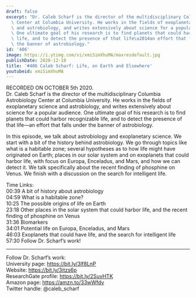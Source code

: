 ```yaml
---
draft: false
excerpt: "Dr. Caleb Scharf is the director of the multidisciplinary Columbia Astrobiology\
  \ Center at Columbia University. He works in the fields of exoplanetary science\
  \ and astrobiology, and writes extensively about science for a popular audience.\
  \ One ultimate goal of his research is to find planets that could harbor recognizable\
  \ life, and to detect the presence of that life\u2014an effort that falls under\
  \ the banner of astrobiology."
id: '406'
image: https://i.ytimg.com/vi/xmiSimXhuMA/maxresdefault.jpg
publishDate: 2020-12-18
title: '#406 Caleb Scharf: Life, on Earth and Elsewhere'
youtubeid: xmiSimXhuMA
---
```

RECORDED ON OCTOBER 5th 2020.  
Dr. Caleb Scharf is the director of the multidisciplinary Columbia Astrobiology Center at Columbia University. He works in the fields of exoplanetary science and astrobiology, and writes extensively about science for a popular audience. One ultimate goal of his research is to find planets that could harbor recognizable life, and to detect the presence of that life—an effort that falls under the banner of astrobiology.

In this episode, we talk about astrobiology and exoplanetary science. We start with a bit of the history behind astrobiology. We go through topics like what is a habitable zone; several hypotheses as to how life might have originated on Earth; places in our solar system and on exoplanets that could harbor life, with focus on Europa, Enceladus, and Mars, and how we can detect it. We talk specifically about the recent finding of phosphine on Venus. We finish with a discussion on the search for intelligent life.

Time Links:  
00:39  A bit of history about astrobiology  
04:59  What is a habitable zone?  
10:25  The possible origins of life on Earth  
23:18  Other places in the solar system that could harbor life, and the recent finding of phosphine on Venus  
31:36  Biomarkers   
34:01  Potential life on Europa, Enceladus, and Mars  
46:03  Exoplanets that could have life, and the search for intelligent life  
57:30  Follow Dr. Scharf’s work!

---

Follow Dr. Scharf’s work:  
University page: https://bit.ly/3lf8LnP  
Website: https://bit.ly/3itzs6p  
ResearchGate profile: https://bit.ly/2SuvHTK  
Amazon page: https://amzn.to/33wWfdv  
Twitter handle: @caleb_scharf

